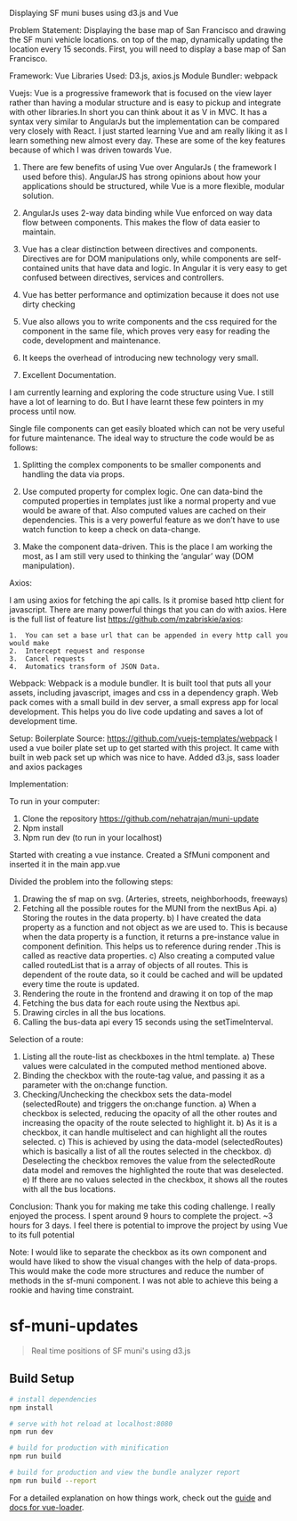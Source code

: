Displaying SF muni buses using d3.js and Vue

Problem Statement:
Displaying the base map of San Francisco and drawing the SF muni vehicle locations. on top of the map, dynamically updating the location every 15 seconds.
First, you will need to display a base map of San Francisco.

Framework: Vue
Libraries Used: D3.js, axios.js
Module Bundler: webpack

Vuejs:
Vue is a progressive framework that is focused on the view layer rather than having a modular structure and is easy to pickup and integrate with other libraries.In short you can think about it as V in MVC. It has a syntax very similar to AngularJs but the implementation can be compared very closely with React.
I just started learning Vue and am really liking it as I learn something new almost every day. These are some of the key features because of which I was driven towards Vue.

1. There are few benefits of using Vue over AngularJs ( the framework I used before   this). AngularJS has strong opinions about how your applications should be structured, while Vue is a more flexible, modular solution.

2. AngularJs uses 2-way data binding while Vue enforced on way data flow between components. This makes the flow of data easier to maintain.

3. Vue has a clear distinction between directives and components. Directives are for DOM manipulations only, while components are self-contained units that have data and logic. In Angular it is very easy to get confused between directives, services and controllers.

4. Vue has better performance and optimization because it does not use dirty checking

5. Vue also allows you to write components and the css required for the component in the same file, which proves very easy for reading the code, development and maintenance.

6. It keeps the overhead of introducing new technology very small.

7. Excellent Documentation.

I am currently learning and exploring the code structure using Vue. I still have a lot of learning to do. But I have learnt these few pointers in my process until now.

Single file components can get easily bloated which can not be very useful for future maintenance. The ideal way to structure the code would be as follows:

1. Splitting the complex components to be smaller components and handling the data via props.

2. Use computed property for complex logic.
   One can data-bind the computed properties in templates just like a normal property and vue would be aware of that. Also computed values are cached on their dependencies. This is a very powerful feature as we don’t have to use watch function to keep a check on data-change.

3. Make the component data-driven. This is the place I am working the most, as I am still very used to thinking the ‘angular’ way (DOM manipulation).

Axios:

I am using axios for fetching the api calls. Is it promise based http client for javascript.
There are many powerful things that you can do with axios. Here is the full list of feature list https://github.com/mzabriskie/axios:

	1.	You can set a base url that can be appended in every http call you would make
	2.	Intercept request and response
	3.	Cancel requests
	4.	Automatics transform of JSON Data.

Webpack:
Webpack is a module bundler. It is built tool that puts all your assets, including javascript, images and css in a dependency graph. Web pack comes with a small build in dev server, a small express app for local development. This helps you do live code updating and saves a lot of development time.

Setup:
Boilerplate Source: https://github.com/vuejs-templates/webpack
I used a vue boiler plate set up to get started with this project. It came with built in web pack set up which was nice to have.
Added d3.js, sass loader and axios packages

Implementation:

To run in your computer:
1. Clone the repository https://github.com/nehatrajan/muni-update
2. Npm install
3. Npm run dev (to run in your localhost)


Started with creating a vue instance.
Created a SfMuni component and inserted it in the main app.vue

Divided the problem into the following steps:

1. Drawing the sf map on svg. (Arteries, streets, neighborhoods, freeways)
2. Fetching all the possible routes for the MUNI from the nextBus Api.
        a) Storing the routes in the data property.
        b) I have created the data property as a function and not object as we are used to.
           This is because when the data property is a function, it returns a pre-instance value in component definition.
           This helps us to reference during render .This is called as reactive data properties.
        c) Also creating a computed value called routedList that is a array of objects of all routes. This is dependent of the route data, so it could be cached and will be updated every time the route is updated.
3. Rendering the route in the frontend and drawing it on top of the map
4. Fetching the bus data for each route using the Nextbus api.
5. Drawing circles in all the bus locations.
6. Calling the bus-data api every 15 seconds using the setTimeInterval.

Selection of a route:
1. Listing all the route-list as checkboxes in the html template.
        a) These values were calculated in the computed method mentioned above.
2. Binding the checkbox with the route-tag value, and passing it as a parameter with the on:change function.
3. Checking/Unchecking the checkbox sets the data-model (selectedRoute) and triggers the on:change function.
        a) When a checkbox is selected, reducing the opacity of all the other routes and    increasing the opacity of the route selected to highlight it.
        b) As it is a checkbox, it can handle multiselect and can highlight all the routes  selected.
        c) This is achieved by using the data-model (selectedRoutes) which is basically a list of all the routes selected in the checkbox.
        d) Deselecting the checkbox removes the value from the selectedRoute data model and removes the highlighted the route that was deselected.
        e) If there are no values selected in the checkbox, it shows all the routes with all the bus locations.

Conclusion:
Thank you for making me take this coding challenge. I really enjoyed the process.
I spent around 9 hours to complete the project. ~3 hours for 3 days. I feel there is potential to improve the project by using Vue to its full potential

Note:
I would like to separate the checkbox as its own component and would have liked to show the visual changes with the help of data-props.
This would make the code more structures and reduce the number of methods in the sf-muni component.
I was not able to achieve this being a rookie and having time constraint.


# sf-muni-updates

> Real time positions of SF muni's using d3.js

## Build Setup

``` bash
# install dependencies
npm install

# serve with hot reload at localhost:8080
npm run dev

# build for production with minification
npm run build

# build for production and view the bundle analyzer report
npm run build --report
```

For a detailed explanation on how things work, check out the [guide](http://vuejs-templates.github.io/webpack/) and [docs for vue-loader](http://vuejs.github.io/vue-loader).

